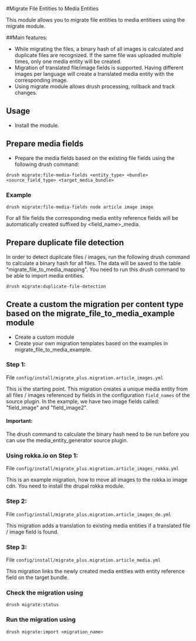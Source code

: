 #Migrate File Entities to Media Entities

This module allows you to migrate file entities to media entitiees using the migrate module.

##Main features:
- While migrating the files, a binary hash of all images is calculated and duplicate files are recognized. If the same file was uploaded multiple times, only one media entity will be created.
- Migration of translated file/image fields is supported. Having different images per language will create a translated media entity with the corresponding image.
- Using migrate module allows drush processing, rollback and track changes.

## Usage
- Install the module.


## Prepare media fields

- Prepare the media fields based on the existing file fields using the following drush command:
```
drush migrate:file-media-fields <entity_type> <bundle> <source_field_type> <target_media_bundle>
```

### Example
```
drush migrate:file-media-fields node article image image
```

For all file fields the corresponding media entity reference fields will be automatically created suffixed by <field_name>_media.


## Prepare duplicate file detection

In order to detect duplicate files / images, run the following drush command to calculate a binary hash 
for all files. The data will be saved to the table "migrate_file_to_media_mapping". You need to run this 
drush command to be able to import media entities.

```
drush migrate:duplicate-file-detection
```

## Create a custom the migration per content type based on the migrate_file_to_media_example module
- Create a custom module
- Create your own migration templates based on the examples in migrate_file_to_media_example.

### Step 1:
File `config/install/migrate_plus.migration.article_images.yml`

This is the starting point. This migration creates a unique media entity from all files / images referenced by 
fields in the configuration `field_names` of the source plugin.
In the example, we have two image fields called: "field_image" and "field_image2".

#### Important:
The drush command to calculate the binary hash need to be run before you can use the
media_entity_generator source plugin.

### Using rokka.io on Step 1:
File `config/install/migrate_plus.migration.article_images_rokka.yml`

This is an example migration, how to move all images to the rokka.io image cdn. You need to install the
drupal rokka module.

### Step 2:
File `config/install/migrate_plus.migration.article_images_de.yml`

This migration adds a translation to existing media entities if a translated file / image field is found.

### Step 3:
File `config/install/migrate_plus.migration.article_media.yml`

This migration links the newly created media entities with entity reference field on the target bundle.


### Check the migration using
```
drush migrate:status
```
### Run the migration using
```
drush migrate:import <migration_name>
```